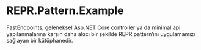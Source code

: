 # REPR.Pattern.Example
FastEndpoints, geleneksel Asp.NET Core controller ya da minimal api yapılanmalarına karşın daha akıcı bir şekilde REPR pattern’ını uygulamamızı sağlayan bir kütüphanedir.
